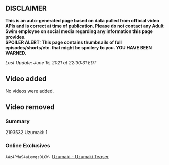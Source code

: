 ## DISCLAIMER
**This is an auto-generated page based on data pulled from official video APIs and is correct at time of publication. Please do not contact any Adult Swim employee on social media regarding any information this page provides.**  
**SPOILER ALERT: This page contains thumbnails of full episodes/shorts/etc. that might be spoilery to you. YOU HAVE BEEN WARNED.**  

_Last Update: June 15, 2021 at 22:30:31 EDT_
## Video added
No videos were added.  
## Video removed
### Summary
2193532 Uzumaki: 1  
### Online Exclusives
`AWz4PMaS4aLemgzOLGW-` [Uzumaki - Uzumaki Teaser](https://www.adultswim.com/videos/uzumaki/uzumaki-teaser)  

